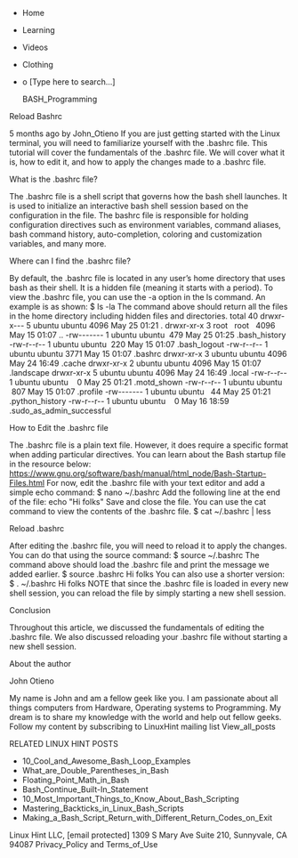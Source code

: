 





















































* Home
* Learning
* Videos
* Clothing
*
  o [Type here to search...]


   BASH_Programming


Reload Bashrc

5 months ago
by John_Otieno
If you are just getting started with the Linux terminal, you will need to
familiarize yourself with the .bashrc file.
This tutorial will cover the fundamentals of the .bashrc file. We will cover
what it is, how to edit it, and how to apply the changes made to a .bashrc
file.

What is the .bashrc file?

The .bashrc file is a shell script that governs how the bash shell launches. It
is used to initialize an interactive bash shell session based on the
configuration in the file.
The bashrc file is responsible for holding configuration directives such as
environment variables, command aliases, bash command history, auto-completion,
coloring and customization variables, and many more.

Where can I find the .bashrc file?

By default, the .bashrc file is located in any user’s home directory that uses
bash as their shell.
It is a hidden file (meaning it starts with a period). To view the .bashrc
file, you can use the -a option in the ls command.
An example is as shown:
$ ls -la
The command above should return all the files in the home directory including
hidden files and directories.
total 40
drwxr-x--- 5 ubuntu ubuntu 4096 May 25 01:21 .
drwxr-xr-x 3 root   root   4096 May 15 01:07 ..
-rw------- 1 ubuntu ubuntu  479 May 25 01:25 .bash_history
-rw-r--r-- 1 ubuntu ubuntu  220 May 15 01:07 .bash_logout
-rw-r--r-- 1 ubuntu ubuntu 3771 May 15 01:07 .bashrc
drwxr-xr-x 3 ubuntu ubuntu 4096 May 24 16:49 .cache
drwxr-xr-x 2 ubuntu ubuntu 4096 May 15 01:07 .landscape
drwxr-xr-x 5 ubuntu ubuntu 4096 May 24 16:49 .local
-rw-r--r-- 1 ubuntu ubuntu    0 May 25 01:21 .motd_shown
-rw-r--r-- 1 ubuntu ubuntu  807 May 15 01:07 .profile
-rw------- 1 ubuntu ubuntu   44 May 25 01:21 .python_history
-rw-r--r-- 1 ubuntu ubuntu    0 May 16 18:59 .sudo_as_admin_successful

How to Edit the .bashrc file

The .bashrc file is a plain text file. However, it does require a specific
format when adding particular directives.
You can learn about the Bash startup file in the resource below:
https://www.gnu.org/software/bash/manual/html_node/Bash-Startup-Files.html
For now, edit the .bashrc file with your text editor and add a simple echo
command:
$ nano ~/.bashrc
Add the following line at the end of the file:
echo "Hi folks"
Save and close the file.
You can use the cat command to view the contents of the .bashrc file.
$ cat ~/.bashrc | less

Reload .bashrc

After editing the .bashrc file, you will need to reload it to apply the
changes. You can do that using the source command:
$ source ~/.bashrc
The command above should load the .bashrc file and print the message we added
earlier.
$ source .bashrc
Hi folks
You can also use a shorter version:
$ . ~/.bashrc
Hi folks
NOTE that since the .bashrc file is loaded in every new shell session, you can
reload the file by simply starting a new shell session.

Conclusion

Throughout this article, we discussed the fundamentals of editing the .bashrc
file. We also discussed reloading your .bashrc file without starting a new
shell session.


About the author


John Otieno

My name is John and am a fellow geek like you. I am passionate about all things
computers from Hardware, Operating systems to Programming. My dream is to share
my knowledge with the world and help out fellow geeks. Follow my content by
subscribing to LinuxHint mailing list
View_all_posts

RELATED LINUX HINT POSTS


* 10_Cool_and_Awesome_Bash_Loop_Examples
* What_are_Double_Parentheses_in_Bash
* Floating_Point_Math_in_Bash
* Bash_Continue_Built-In_Statement
* 10_Most_Important_Things_to_Know_About_Bash_Scripting
* Mastering_Backticks_in_Linux_Bash_Scripts
* Making_a_Bash_Script_Return_with_Different_Return_Codes_on_Exit

Linux Hint LLC, [email protected]
1309 S Mary Ave Suite 210, Sunnyvale, CA 94087
 Privacy_Policy and Terms_of_Use
